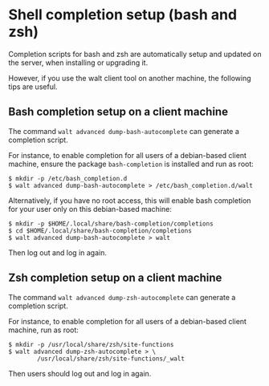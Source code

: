 
# Shell completion setup (bash and zsh)

Completion scripts for bash and zsh are automatically setup and updated on
the server, when installing or upgrading it.

However, if you use the walt client tool on another machine, the following
tips are useful.


## Bash completion setup on a client machine

The command `walt advanced dump-bash-autocomplete` can generate a completion
script.

For instance, to enable completion for all users of a debian-based client
machine, ensure the package `bash-completion` is installed and run as root:
```
$ mkdir -p /etc/bash_completion.d
$ walt advanced dump-bash-autocomplete > /etc/bash_completion.d/walt
```

Alternatively, if you have no root access, this will enable bash completion
for your user only on this debian-based machine:
```
$ mkdir -p $HOME/.local/share/bash-completion/completions
$ cd $HOME/.local/share/bash-completion/completions
$ walt advanced dump-bash-autocomplete > walt
```

Then log out and log in again.


## Zsh completion setup on a client machine

The command `walt advanced dump-zsh-autocomplete` can generate a completion
script.

For instance, to enable completion for all users of a debian-based client
machine, run as root:
```
$ mkdir -p /usr/local/share/zsh/site-functions
$ walt advanced dump-zsh-autocomplete > \
        /usr/local/share/zsh/site-functions/_walt
```

Then users should log out and log in again.

